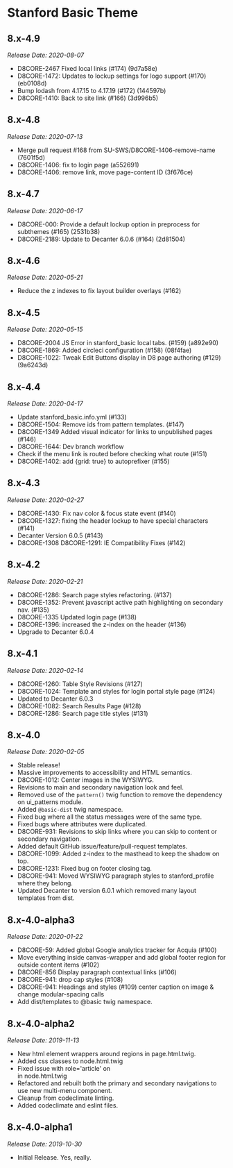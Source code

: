 # Stanford Basic Theme

8.x-4.9
--------------------------------------------------------------------------------
_Release Date: 2020-08-07_

- D8CORE-2467 Fixed local links (#174) (9d7a58e)
- D8CORE-1472: Updates to lockup settings for logo support (#170) (eb0108d)
- Bump lodash from 4.17.15 to 4.17.19 (#172) (144597b)
- D8CORE-1410: Back to site link (#166) (3d996b5)

8.x-4.8
--------------------------------------------------------------------------------
_Release Date: 2020-07-13_

- Merge pull request #168 from SU-SWS/D8CORE-1406-remove-name (7601f5d)
- D8CORE-1406: fix to login page (a552691)
- D8CORE-1406: remove link, move page-content ID (3f676ce)

8.x-4.7
--------------------------------------------------------------------------------
_Release Date: 2020-06-17_

- D8CORE-000: Provide a default lockup option in preprocess for subthemes (#165) (2531b38)
- D8CORE-2189: Update to Decanter 6.0.6 (#164) (2d81504)

8.x-4.6
--------------------------------------------------------------------------------
_Release Date: 2020-05-21_

- Reduce the z indexes to fix layout builder overlays (#162)

8.x-4.5
--------------------------------------------------------------------------------
_Release Date: 2020-05-15_

- D8CORE-2004 JS Error in stanford_basic local tabs. (#159) (a892e90)
- D8CORE-1869: Added circleci configuration (#158) (08f4fae)
- D8CORE-1022: Tweak Edit Buttons display in D8 page authoring (#129) (9a6243d)

8.x-4.4
--------------------------------------------------------------------------------
_Release Date: 2020-04-17_

- Update stanford_basic.info.yml (#133)
- D8CORE-1504: Remove ids from pattern templates. (#147)
- D8CORE-1349 Added visual indicator for links to unpublished pages (#146)
- D8CORE-1644: Dev branch workflow
- Check if the menu link is routed before checking what route (#151)
- D8CORE-1402: add {grid: true} to autoprefixer (#155)

8.x-4.3
--------------------------------------------------------------------------------
_Release Date: 2020-02-27_

- D8CORE-1430: Fix nav color & focus state event (#140)
- D8CORE-1327: fixing the header lockup to have special characters (#141)
- Decanter Version 6.0.5 (#143)
- D8CORE-1308 D8CORE-1291: IE Compatibility Fixes (#142)

8.x-4.2
--------------------------------------------------------------------------------
_Release Date: 2020-02-21_

- D8CORE-1286: Search page styles refactoring. (#137)
- D8CORE-1352: Prevent javascript active path highlighting on secondary nav. (#135)
- D8CORE-1335 Updated login page (#138)
- D8CORE-1396: increased the z-index on the header (#136)
- Upgrade to Decanter 6.0.4

8.x-4.1
--------------------------------------------------------------------------------
_Release Date: 2020-02-14_

- D8CORE-1260: Table Style Revisions (#127)
- D8CORE-1024: Template and styles for login portal style page (#124)
- Updated to Decanter 6.0.3
- D8CORE-1082: Search Results Page (#128)
- D8CORE-1286: Search page title styles (#131)

8.x-4.0
--------------------------------------------------------------------------------
_Release Date: 2020-02-05_
- Stable release!
- Massive improvements to accessibility and HTML semantics.
- D8CORE-1012: Center images in the WYSIWYG.
- Revisions to main and secondary navigation look and feel.
- Removed use of the `pattern()` twig function to remove the dependency on ui_patterns module.
- Added `@basic-dist` twig namespace.
- Fixed bug where all the status messages were of the same type.
- Fixed bugs where attributes were duplicated.
- D8CORE-931: Revisions to skip links where you can skip to content or secondary navigation.
- Added default GitHub issue/feature/pull-request templates.
- D8CORE-1099: Added z-index to the masthead to keep the shadow on top.
- D8CORE-1231: Fixed bug on footer closing tag.
- D8CORE-941: Moved WYSIWYG paragraph styles to stanford_profile where they belong.
- Updated Decanter to version 6.0.1 which removed many layout templates from dist.

8.x-4.0-alpha3
--------------------------------------------------------------------------------
_Release Date: 2020-01-22_

- D8CORE-59: Added global Google analytics tracker for Acquia (#100)
- Move everything inside canvas-wrapper and add global footer region for outside content items (#102)
- D8CORE-856 Display paragraph contextual links (#106)
- D8CORE-941: drop cap styles (#108)
- D8CORE-941: Headings and styles (#109) center caption on image & change modular-spacing calls
- Add dist/templates to @basic twig namespace.

8.x-4.0-alpha2
--------------------------------------------------------------------------------
_Release Date: 2019-11-13_

- New html element wrappers around regions in page.html.twig.
- Added css classes to node.html.twig
- Fixed issue with role='article' on <article> in node.html.twig
- Refactored and rebuilt both the primary and secondary navigations to use new multi-menu component.
- Cleanup from codeclimate linting.
- Added codeclimate and eslint files.

8.x-4.0-alpha1
--------------------------------------------------------------------------------
_Release Date: 2019-10-30_

- Initial Release. Yes, really.
